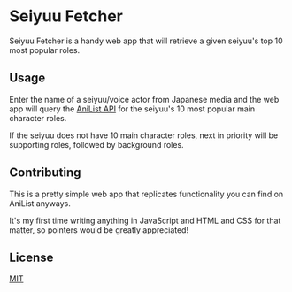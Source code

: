 # Seiyuu Fetcher

Seiyuu Fetcher is a handy web app that will retrieve a given seiyuu's top 10 most popular roles.

## Usage

Enter the name of a seiyuu/voice actor from Japanese media and the web app will query the [AniList API](https://anilist.gitbook.io/anilist-apiv2-docs/) for the seiyuu's 10 most popular main character roles.

If the seiyuu does not have 10 main character roles, next in priority will be supporting roles, followed by background roles.

## Contributing
This is a pretty simple web app that replicates functionality you can find on AniList anyways.

It's my first time writing anything in JavaScript and HTML and CSS for that matter, so pointers would be greatly appreciated!

## License
[MIT](https://choosealicense.com/licenses/mit/)

